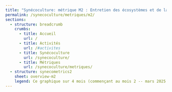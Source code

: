 ```yaml
---
title: "Synécoculture: métrique M2 : Entretien des écosystèmes et de la biodiversité"
permalink: /synecoculture/metriques/m2/
sections:
  - structure: breadcrumb
    crumbs:
      - title: Accueil
        url: /
      - title: Activités
        url: /#activites
      - title: Synécoculture
        url: /synecoculture/
      - title: Métriques
        url: /synecoculture/metriques/
  - structure: synecometrics2
    sheet: overview-m2
    legend: Ce graphique sur 4 mois (commençant au mois 2 -- mars 2025 -- car le mois 1 n'a pas assez de données) montre que les responsables des parcelles synécoles sont nettement plus satisfaites par rapport à la biodiversité que les personnes responsables des parcelles conventionnelles.
---
```

